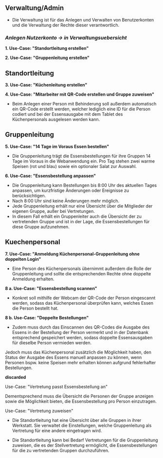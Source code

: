 ## Verwaltung/Admin

- Die Verwaltung ist für das Anlegen und Verwalten von Benutzerkonten und die Verwaltung der Rechte dieser verantwortlich.

### *Anlegen Nutzerkonto -> in Verwaltungsuebersicht*

**1. Use-Case: "Standortleitung erstellen"**

**2. Use-Case: "Gruppenleitung erstellen"**


## Standortleitung



**3. Use-Case: "Küchenleitung erstellen"**

**4. Use-Case: "Mitarbeiter mit QR-Code erstellen und Gruppe zuweisen"**

- Beim Anlegen einer Person mit Behinderung soll außerdem automatisch ein QR-Code erstellt werden, 
    welcher lediglich eine ID für die Person codiert und bei der Essensausgabe mit dem Tablet des Küchenpersonals ausgelesen werden kann.

## Gruppenleitung

**5. Use-Case: "14 Tage im Voraus Essen bestellen"**

- Die Gruppenleitung trägt die Essensbestellungen für ihre Gruppen 14 Tage im Voraus in die
    Webanwendung ein. 
    Pro Tag stehen zwei warme Speisen (rot und blau) sowie ein optionaler Salat zur Auswahl.

**6. Use-Case: "Essensbestellung anpassen"**    
- Die Gruppenleitung kann Bestellungen bis 8:00 Uhr des aktuellen Tages anpassen, um kurzfristige Änderungen oder Ereignisse zu berücksichtigen. 
- Nach 8:00 Uhr sind keine Änderungen mehr möglich. 
- Jede Gruppenleitung erhält nur eine Übersicht über die Mitglieder der eigenen Gruppe, außer bei Vertretungen. 
- In diesem Fall erhält ein Gruppenleiter auch die Übersicht der zu vertretenden Gruppe und ist in der Lage, die Essensbestellungen für diese Gruppe aufzunehmen.

## Kuechenpersonal

**7. Use-Case: "Anmeldung Küchenpersonal-Gruppenleitung ohne doppelten Login"** 

- Eine Person des Küchenpersonals übernimmt außerdem die Rolle der Gruppenleitung und sollte die entsprechenden Rechte ohne doppelte Anmeldung erhalten.

**8 a. Use-Case: "Essensbestellung scannen"**

- Konkret soll mithilfe der Webcam der QR-Code der Person eingescannt werden, sodass das Küchenpersonal überprüfen kann, welches Essen die Person bestellt hat. 

**8 b. Use-Case: "Doppelte Bestellungen"**

- Zudem muss durch das Einscannen des QR-Codes die Ausgabe des Essens in der Bestellung der Person vermerkt und in der Datenbank entsprechend gespeichert werden, sodass doppelte Essensausgaben für dieselbe Person vermieden werden.

Jedoch muss das Küchenpersonal zusätzlich die Möglichkeit haben, den Status der Ausgabe des Essens manuell anpassen zu können, wenn Personen bspw. keine Speisen mehr erhalten können aufgrund fehlerhafter Bestellungen.

**discarded** 

Use-Case: "Vertretung passt Essensbestellung an" 

Dementsprechend muss die Übersicht die Personen der Gruppe anzeigen sowie die Möglichkeit bieten, die Essensbestellung pro Person einzutragen.

Use-Case: "Vertretung zuweisen"
- Die Standortleitung hat eine Übersicht über alle Gruppen in ihrer Werkstatt. 
    Sie verwaltet die Einstellungen, welche Gruppenleitung als Vertretung für eine andere eingetragen wird.

- Die Standortleitung kann bei Bedarf Vertretungen für die Gruppenleitung zuweisen, 
    die es der Stellvertretung ermöglicht, die Essensbestellungen für die zu vertretenden Gruppen durchzuführen.
